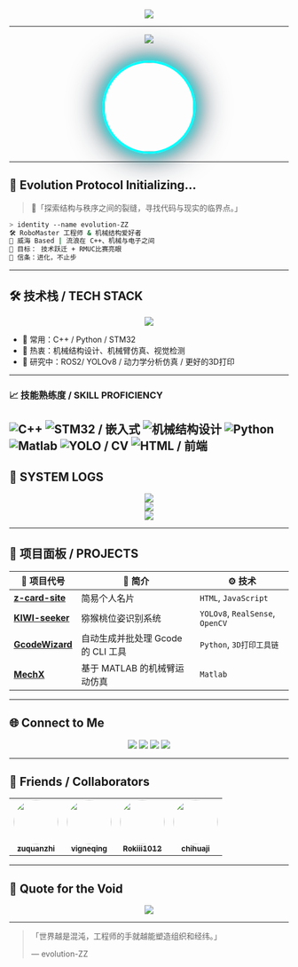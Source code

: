 <!-- evolution-ZZ | Cyberpunk GitHub README -->
###

<p align="center">
  <img src="https://github.com/evolution-ZZ/snk/raw/manual-run-output/only-svg/github-contribution-grid-snake-dark.svg" />
</p>


---
<div align="center">
  <img src="https://readme-typing-svg.herokuapp.com?font=JetBrains+Mono&size=22&pause=1000&color=00FFFF&center=true&vCenter=true&width=800&lines=你好%EF%BC%8C我是+Albert-Z;Engineer+%7C+Tinkerer+%7C+Dream+Coder;Welcome+to+my+cyber+space...">
</div>

<br/>

<p align="center">
  <a href="https://www.evolutionz.com.cn" target="_blank">
    <img src="https://github.com/evolution-ZZ.png" width="160" height="160"
      style="
        border-radius: 50%;
        border: 4px solid #00ffff;
        box-shadow: 0 0 25px #00ffff, 0 0 60px #001f33;
      "
    />
  </a>
</p>

---

## 🧬 Evolution Protocol Initializing...

> 👾「探索结构与秩序之间的裂缝，寻找代码与现实的临界点。」

```bash
> identity --name evolution-ZZ
🛠 RoboMaster 工程师 & 机械结构爱好者
📍 威海 Based | 流浪在 C++、机械与电子之间
🚀 目标： 技术跃迁 + RMUC比赛亮眼
🌌 信条：进化，不止步
```

---

## 🛠 技术栈 / TECH STACK

<div align="center">
  <img src="https://skillicons.dev/icons?i=c,cpp,py,anaconda,opencv,latex,html,linux,git,github,vscode,visualstudio,matlab,pr&theme=dark" />
</div>


- 🔧 常用：C++ / Python / STM32
- 🎯 热衷：机械结构设计、机械臂仿真、视觉检测
- 🧪 研究中：ROS2/ YOLOv8 / 动力学分析仿真 / 更好的3D打印

---

### 📈 技能熟练度 / SKILL PROFICIENCY

![C++](https://img.shields.io/badge/C++-60%25-brightgreen)
![STM32 / 嵌入式](https://img.shields.io/badge/STM32%20%2F%20Embed-85%25-green)
![机械结构设计](https://img.shields.io/badge/Mechanical%20Design-80%25-yellowgreen)
![Python](https://img.shields.io/badge/Python-60%25-yellow)
![Matlab](https://img.shields.io/badge/Matlab-50%25-orange)
![YOLO / CV](https://img.shields.io/badge/YOLO/CV-40%25-red)
![HTML / 前端](https://img.shields.io/badge/HTML/Frontend-20%25-lightgrey)
---

## 💾 SYSTEM LOGS

<div align="center">
  <img src="https://github-readme-stats.vercel.app/api?username=evolution-ZZ&show_icons=true&theme=tokyonight&hide_border=true&rank_icon=percentile" />
  <br/>
  <img src="https://streak-stats.demolab.com?user=evolution-ZZ&theme=tokyonight&hide_border=true&fire=DD2727" />
  <br/>
  <img src="https://github-profile-summary-cards.vercel.app/api/cards/profile-details?username=evolution-ZZ&theme=tokyonight" />
</div>

---

## 🧩 项目面板 / PROJECTS

| 🚧 项目代号 | 📘 简介 | ⚙️ 技术 |
|------------|--------|--------|
| [**z-card-site**](https://github.com/evolution-ZZ/z-card-site/) | 简易个人名片 | `HTML`, `JavaScript` |
| [**KIWI-seeker**](https://github.com/evolution-ZZ/KIWI-seeker) | 猕猴桃位姿识别系统 | `YOLOv8`, `RealSense`, `OpenCV` |
| [**GcodeWizard**](https://github.com/evolution-ZZ/GcodeWizard) | 自动生成并批处理 Gcode 的 CLI 工具 | `Python`, `3D打印工具链` |
| [**MechX**](https://github.com/evolution-ZZ/mechX) | 基于 MATLAB 的机械臂运动仿真 | `Matlab` |

---

## 🌐 Connect to Me

<div align="center">
  <a href="mailto:m18346326516@163.com"><img src="https://img.shields.io/badge/Email-m18346326516%40163.com-red?style=for-the-badge&logo=maildotru&logoColor=white" /></a>
  <a href="https://github.com/evolution-ZZ"><img src="https://img.shields.io/badge/GitHub-evolution--ZZ-181717?style=for-the-badge&logo=github&logoColor=white" /></a>
  <a href="https://www.evolutionz.com.cn"><img src="https://img.shields.io/badge/Website-evolutionz.com.cn-00FFFF?style=for-the-badge&logo=vercel&logoColor=white" /></a>
 <a href="https://b23.tv/mLIxRTb"><img src="https://img.shields.io/badge/Bilibili-烧烤一下今晚吃点什么-00A1D6?style=for-the-badge&logo=bilibili&logoColor=white" /></a>
</div>

---

## 🤝 Friends / Collaborators

<table align="center">
  <tr>
    <td align="center">
      <a href="https://github.com/zuquanzhi">
        <img src="https://github.com/zuquanzhi.png" width="80" style="border-radius: 50%;" /><br />
        <sub><b>zuquanzhi</b></sub>
      </a>
    </td>
    <td align="center">
      <a href="https://github.com/vigneqing">
        <img src="https://github.com/vigneqing.png" width="80" style="border-radius: 50%;" /><br />
        <sub><b>vigneqing</b></sub>
      </a>
    </td>
    <td align="center">
      <a href="https://github.com/Rokiii1012">
        <img src="https://github.com/Rokiii1012.png" width="80" style="border-radius: 50%;" /><br />
        <sub><b>Rokiii1012</b></sub>
      </a>
    </td>
    <td align="center">
      <a href="https://github.com/chihuaji">
        <img src="https://github.com/chihuaji.png" width="80" style="border-radius: 50%;" /><br />
        <sub><b>chihuaji</b></sub>
      </a>
    </td>
  </tr>
</table>

---

## 🧠 Quote for the Void

<div align="center">
  <img src="https://quotes-github-readme.vercel.app/api?type=horizontal&theme=radical" />
</div>

---

> 「世界越是混沌，工程师的手就越能塑造组织和经纬。」
>  
> — evolution-ZZ


